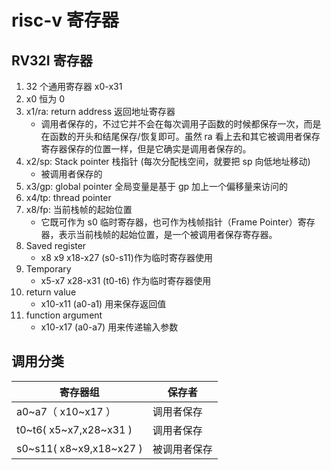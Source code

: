# risc-v 寄存器

## RV32I 寄存器

1. 32 个通用寄存器 x0-x31
1. x0 恒为 0
1. x1/ra: return address 返回地址寄存器
   - 调用者保存的，不过它并不会在每次调用子函数的时候都保存一次，而是在函数的开头和结尾保存/恢复即可。虽然 ra 看上去和其它被调用者保存寄存器保存的位置一样，但是它确实是调用者保存的。
1. x2/sp: Stack pointer 栈指针 (每次分配栈空间，就要把 sp 向低地址移动)
   - 被调用者保存的
1. x3/gp: global pointer 全局变量是基于 gp 加上一个偏移量来访问的
1. x4/tp: thread pointer
1. x8/fp: 当前栈帧的起始位置
   - 它既可作为 s0 临时寄存器，也可作为栈帧指针（Frame Pointer）寄存器，表示当前栈帧的起始位置，是一个被调用者保存寄存器。
1. Saved register
   - x8 x9 x18-x27 (s0-s11)作为临时寄存器使用
1. Temporary
   - x5-x7 x28-x31 (t0-t6) 作为临时寄存器使用
1. return value
   - x10-x11 (a0-a1) 用来保存返回值
1. function argument
   - x10-x17 (a0-a7) 用来传递输入参数

## 调用分类

| 寄存器组                | 保存者       |
| ----------------------- | ------------ |
| a0~a7（ x10~x17 ）      | 调用者保存   |
| t0~t6( x5~x7,x28~x31 )  | 调用者保存   |
| s0~s11( x8~x9,x18~x27 ) | 被调用者保存 |
